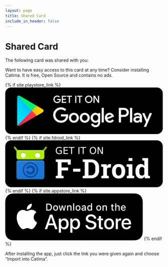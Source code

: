 ```yaml
---
layout: page
title: Shared Card
include_in_header: false
---
```


# Shared Card

The following card was shared with you:

<div id="sharedCardInfo" class="cardStyle" itemscope itemtype="https://schema.org/ProgramMembership">
    <strong id="sharedCardInfoStore" itemprop="hostingOrganization"></strong>
    <p><canvas id="sharedCardInfoBarcode"></canvas></p>
    <div id="sharedCardInfoCardID" itemprop="membershipNumber"></div>
    <div id="sharedCardInfoBalance"></div>
    <div id="sharedCardInfoExpiry"></div>
    <div id="sharedCardInfoNote"></div>
</div>

Want to have easy access to this card at any time? Consider installing Catima. It is free, Open Source and contains no ads.

<div>
    {% if site.playstore_link %}
        <a class="playStoreLink" href="{{site.playstore_link}}"><img class="playStore" src="/assets/playstore.png"></a>
    {% endif %}
    {% if site.fdroid_link %}
        <a class="fdroidLink" href="{{site.fdroid_link}}"><img class="fdroid" src="/assets/fdroid.png"></a>
    {% endif %}
    {% if site.appstore_link %}
        <a class="appStoreLink" href="{{site.appstore_link}}"><img class="appStore" src="/assets/appstore.png"></a>
    {% endif %}
</div>

After installing the app, just click the link you were given again and choose “Import into Catima”.

<script src="/assets/bwip-js-min.js"></script>
<script>

function androidToHex (color) {
  var hex = parseInt(color);
  if (color < 0) { hex = 0xFFFFFFFF + hex + 1; }
  return `#${hex.toString(16).slice(2)}`;
}

function getTextColor (backgroundColor) {
  var rgba = backgroundColor.replace("rgba(", "").replace(")", "");
  var r = rgba.split(",")[0];
  var g = rgba.split(",")[1];
  var b = rgba.split(",")[2];
  // get YIQ ratio
  var yiq = ((r * 299) + (g * 587) + (b * 114)) / 1000;
  // return better contrasting color
  return (yiq >= 128) ? "black" : "white";
}

var setField = function(fieldName, value) {
  document.getElementById(`sharedCardInfo${fieldName}`).innerText = value;
}

var setProperty = function(propertyName, value) {
  document.documentElement.style.setProperty(propertyName, value)
}

if (window.location.hash) {
  var parts = decodeURIComponent(window.location.hash.substring(1)).split("&");

  // Defaults
  var data = {
      "store": null,
      "cardid": null,
      "barcodeid": null,
      "barcodetype": null,
      "balancetype": null,
      "expiry": null,
      "headercolor": null
  };

  parts.forEach(function(part) {
      kv = part.split("=", 2);
      key = kv[0];
      value = decodeURIComponent(kv[1].replace(/\+/g, " "));
      data[key] = value;
  });

  innerHTML = [];
  if (data["store"] != null) {
      setField("Store", data["store"]);
  };
  if (data["barcodetype"] != null) {
      catimaToBwipMap = {
          "AZTEC": "azteccode",
          "CODABAR": "rationalizedCodabar",
          "CODE_39": "code39",
          "CODE_93": "code93",
          "CODE_128": "code128",
          "DATA_MATRIX": "datamatrix",
          "EAN_8": "ean8",
          "EAN_13": "ean13",
          "ITF": "interleaved2of5",
          "MAXICODE": "maxicode",
          "PDF_417": "pdf417",
          "QR_CODE": "qrcode",
          "RSS_14": "databarexpanded",
          "RSS_EXPANDED": "databarexpanded",
          "UPC_A": "upca",
          "UPC_E": "upce"
      }

      try {
          bwipjs.toCanvas(document.getElementById("sharedCardInfoBarcode"), {
              bcid: catimaToBwipMap[data["barcodetype"]],
              text: data["barcodeid"] ?? data["cardid"],
              includetext: false,
              backgroundcolor: "ffffff",
              padding: 2
          });
      } catch (e) {
          // `e` may be a string or Error object
      }
  }

  if (data["cardid"] != null) {
      setField("CardID", data["cardid"]);
  };
  if (data["balance"] != null) {
      setField("Balance", `${data["balance"]} ${data["balancetype"] ?? "points"}`);
  };
  if (data["expiry"] != null) {
      setField("Expiry", new Date(parseInt(data["expiry"])).toLocaleDateString())
  };
  if (data["note"] != null) {
      setField("Note", data["note"]);
  }

  // only run color calculations when values are set
  // otherwise use defaults
  if (data["headercolor"] != null) {
    var accentColor = androidToHex(data["headercolor"]);
    var textColor = getTextColor(accentColor);
  } else {
    var accentColor = "#235";
    var textColor = "#FFF"
  }

  setProperty("--card-accent-color", accentColor)
  setProperty("--card-text-color", textColor)

}

</script>
